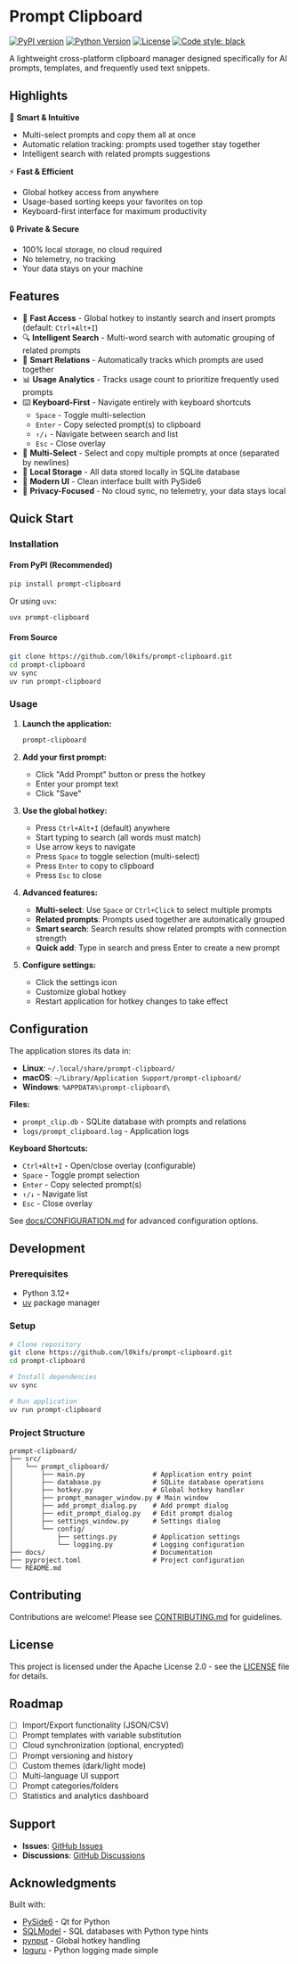 # Prompt Clipboard

[![PyPI version](https://badge.fury.io/py/prompt-clipboard.svg)](https://badge.fury.io/py/prompt-clipboard)
[![Python Version](https://img.shields.io/pypi/pyversions/prompt-clipboard.svg)](https://pypi.org/project/prompt-clipboard/)
[![License](https://img.shields.io/badge/License-Apache%202.0-blue.svg)](https://opensource.org/licenses/Apache-2.0)
[![Code style: black](https://img.shields.io/badge/code%20style-black-000000.svg)](https://github.com/psf/black)

A lightweight cross-platform clipboard manager designed specifically for AI prompts, templates, and frequently used text snippets.

## Highlights

🎯 **Smart & Intuitive**
- Multi-select prompts and copy them all at once
- Automatic relation tracking: prompts used together stay together
- Intelligent search with related prompts suggestions

⚡ **Fast & Efficient**
- Global hotkey access from anywhere
- Usage-based sorting keeps your favorites on top
- Keyboard-first interface for maximum productivity

🔒 **Private & Secure**
- 100% local storage, no cloud required
- No telemetry, no tracking
- Your data stays on your machine

## Features

- 🚀 **Fast Access** - Global hotkey to instantly search and insert prompts (default: `Ctrl+Alt+I`)
- 🔍 **Intelligent Search** - Multi-word search with automatic grouping of related prompts
- 🔗 **Smart Relations** - Automatically tracks which prompts are used together
- 📊 **Usage Analytics** - Tracks usage count to prioritize frequently used prompts
- ⌨️ **Keyboard-First** - Navigate entirely with keyboard shortcuts
  - `Space` - Toggle multi-selection
  - `Enter` - Copy selected prompt(s) to clipboard
  - `↑/↓` - Navigate between search and list
  - `Esc` - Close overlay
- 🎯 **Multi-Select** - Select and copy multiple prompts at once (separated by newlines)
- 💾 **Local Storage** - All data stored locally in SQLite database
- 🎨 **Modern UI** - Clean interface built with PySide6
- 🔐 **Privacy-Focused** - No cloud sync, no telemetry, your data stays local

## Quick Start

### Installation

#### From PyPI (Recommended)

```bash
pip install prompt-clipboard
```

Or using `uvx`:

```bash
uvx prompt-clipboard
```

#### From Source

```bash
git clone https://github.com/l0kifs/prompt-clipboard.git
cd prompt-clipboard
uv sync
uv run prompt-clipboard
```

### Usage

1. **Launch the application:**
   ```bash
   prompt-clipboard
   ```

2. **Add your first prompt:**
   - Click "Add Prompt" button or press the hotkey
   - Enter your prompt text
   - Click "Save"

3. **Use the global hotkey:**
   - Press `Ctrl+Alt+I` (default) anywhere
   - Start typing to search (all words must match)
   - Use arrow keys to navigate
   - Press `Space` to toggle selection (multi-select)
   - Press `Enter` to copy to clipboard
   - Press `Esc` to close

4. **Advanced features:**
   - **Multi-select**: Use `Space` or `Ctrl+Click` to select multiple prompts
   - **Related prompts**: Prompts used together are automatically grouped
   - **Smart search**: Search results show related prompts with connection strength
   - **Quick add**: Type in search and press Enter to create a new prompt

5. **Configure settings:**
   - Click the settings icon
   - Customize global hotkey
   - Restart application for hotkey changes to take effect

## Configuration

The application stores its data in:
- **Linux**: `~/.local/share/prompt-clipboard/`
- **macOS**: `~/Library/Application Support/prompt-clipboard/`
- **Windows**: `%APPDATA%\prompt-clipboard\`

**Files:**
- `prompt_clip.db` - SQLite database with prompts and relations
- `logs/prompt_clipboard.log` - Application logs

**Keyboard Shortcuts:**
- `Ctrl+Alt+I` - Open/close overlay (configurable)
- `Space` - Toggle prompt selection
- `Enter` - Copy selected prompt(s)
- `↑/↓` - Navigate list
- `Esc` - Close overlay

See [docs/CONFIGURATION.md](docs/CONFIGURATION.md) for advanced configuration options.

## Development

### Prerequisites

- Python 3.12+
- [uv](https://docs.astral.sh/uv/) package manager

### Setup

```bash
# Clone repository
git clone https://github.com/l0kifs/prompt-clipboard.git
cd prompt-clipboard

# Install dependencies
uv sync

# Run application
uv run prompt-clipboard
```

### Project Structure

```
prompt-clipboard/
├── src/
│   └── prompt_clipboard/
│       ├── main.py                 # Application entry point
│       ├── database.py             # SQLite database operations
│       ├── hotkey.py               # Global hotkey handler
│       ├── prompt_manager_window.py # Main window
│       ├── add_prompt_dialog.py    # Add prompt dialog
│       ├── edit_prompt_dialog.py   # Edit prompt dialog
│       ├── settings_window.py      # Settings dialog
│       └── config/
│           ├── settings.py         # Application settings
│           └── logging.py          # Logging configuration
├── docs/                           # Documentation
├── pyproject.toml                  # Project configuration
└── README.md
```

## Contributing

Contributions are welcome! Please see [CONTRIBUTING.md](CONTRIBUTING.md) for guidelines.

## License

This project is licensed under the Apache License 2.0 - see the [LICENSE](LICENSE) file for details.

## Roadmap

- [ ] Import/Export functionality (JSON/CSV)
- [ ] Prompt templates with variable substitution
- [ ] Cloud synchronization (optional, encrypted)
- [ ] Prompt versioning and history
- [ ] Custom themes (dark/light mode)
- [ ] Multi-language UI support
- [ ] Prompt categories/folders
- [ ] Statistics and analytics dashboard

## Support

- **Issues**: [GitHub Issues](https://github.com/l0kifs/prompt-clipboard/issues)
- **Discussions**: [GitHub Discussions](https://github.com/l0kifs/prompt-clipboard/discussions)

## Acknowledgments

Built with:
- [PySide6](https://doc.qt.io/qtforpython/) - Qt for Python
- [SQLModel](https://sqlmodel.tiangolo.com/) - SQL databases with Python type hints
- [pynput](https://pynput.readthedocs.io/) - Global hotkey handling
- [loguru](https://loguru.readthedocs.io/) - Python logging made simple